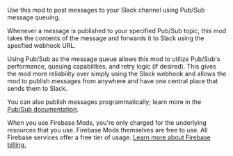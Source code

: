 Use this mod to post messages to your Slack channel using Pub/Sub message queuing.

Whenever a message is published to your specified Pub/Sub topic, this mod takes the contents of the message and forwards it to Slack using the specfied webhook URL.

Using Pub/Sub as the message queue allows this mod to utilize Pub/Sub's performance, queuing capabilities, and retry logic (if desired). This gives the mod more reliability over simply using the Slack webhook and allows the mod to publish messages from anywhere and have one central place that sends them to Slack.

You can also publish messages programmatically; learn more in the [Pub/Sub documentation](https://cloud.google.com/pubsub/docs/publisher).

When you use Firebase Mods, you're only charged for the underlying resources that you use. Firebase Mods themselves are free to use. All Firebase services offer a free tier of usage. [Learn more about Firebase billing.](https://firebase.google.com/pricing)
